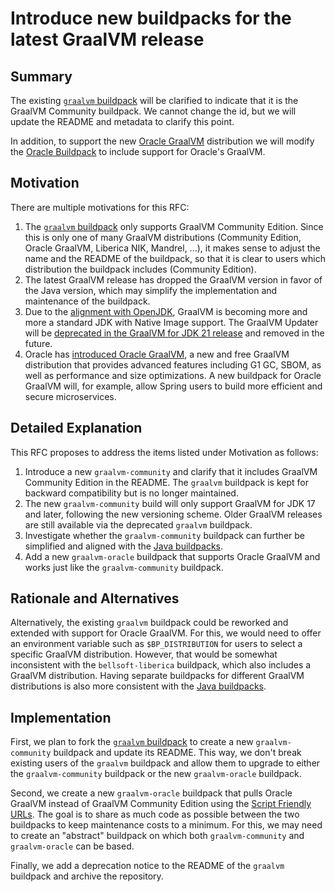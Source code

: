 # Introduce new buildpacks for the latest GraalVM release

## Summary

The existing [`graalvm` buildpack](https://github.com/paketo-buildpacks/graalvm) will be clarified to indicate that it is the GraalVM Community buildpack. We cannot change the id, but we will update the README and metadata to clarify this point.

In addition, to support the new [Oracle GraalVM](https://www.oracle.com/java/graalvm/) distribution we will modify the [Oracle Buildpack](https://github.com/paketo-buildpacks/oracle) to include support for Oracle's GraalVM.

## Motivation

There are multiple motivations for this RFC:

1. The [`graalvm` buildpack](https://github.com/paketo-buildpacks/graalvm) only supports GraalVM Community Edition. Since this is only one of many GraalVM distributions (Community Edition, Oracle GraalVM, Liberica NIK, Mandrel, ...), it makes sense to adjust the name and the README of the buildpack, so that it is clear to users which distribution the buildpack includes (Community Edition).
2. The latest GraalVM release has dropped the GraalVM version in favor of the Java version, which may simplify the implementation and maintenance of the buildpack.
3. Due to the [alignment with OpenJDK](https://www.graalvm.org/2022/openjdk-announcement/), GraalVM is becoming more and more a standard JDK with Native Image support. The GraalVM Updater will be [deprecated in the GraalVM for JDK 21 release](https://github.com/oracle/graal/issues/6855) and removed in the future.
4. Oracle has [introduced Oracle GraalVM](https://medium.com/graalvm/a-new-graalvm-release-and-new-free-license-4aab483692f5), a new and free GraalVM distribution that provides advanced features including G1 GC, SBOM, as well as performance and size optimizations. A new buildpack for Oracle GraalVM will, for example, allow Spring users to build more efficient and secure microservices.


## Detailed Explanation

This RFC proposes to address the items listed under Motivation as follows:

1. Introduce a new `graalvm-community` and clarify that it includes GraalVM Community Edition in the README. The `graalvm` buildpack is kept for backward compatibility but is no longer maintained.
2. The new `graalvm-community` build will only support GraalVM for JDK 17 and later, following the new versioning scheme. Older GraalVM releases are still available via the deprecated `graalvm` buildpack.
3. Investigate whether the `graalvm-community` buildpack can further be simplified and aligned with the [Java buildpacks](0016-alternate-jvms-in-java-buildpack.md).
4. Add a new `graalvm-oracle` buildpack that supports Oracle GraalVM and works just like the `graalvm-community` buildpack.

## Rationale and Alternatives

Alternatively, the existing `graalvm` buildpack could be reworked and extended with support for Oracle GraalVM. For this, we would need to offer an environment variable such as `$BP_DISTRIBUTION` for users to select a specific GraalVM distribution. However, that would be somewhat inconsistent with the `bellsoft-liberica` buildpack, which also includes a GraalVM distribution. Having separate buildpacks for different GraalVM distributions is also more consistent with the [Java buildpacks](0016-alternate-jvms-in-java-buildpack.md).

## Implementation

First, we plan to fork the [`graalvm` buildpack](https://github.com/paketo-buildpacks/graalvm) to create a new `graalvm-community` buildpack and update its README. This way, we don't break existing users of the `graalvm` buildpack and allow them to upgrade to either the `graalvm-community` buildpack or the new `graalvm-oracle` buildpack.

Second, we create a new `graalvm-oracle` buildpack that pulls Oracle GraalVM instead of GraalVM Community Edition using the [Script Friendly URLs](https://www.oracle.com/java/technologies/jdk-script-friendly-urls/). The goal is to share as much code as possible between the two buildpacks to keep maintenance costs to a minimum. For this, we may need to create an "abstract" buildpack on which both `graalvm-community` and `graalvm-oracle` can be based.

Finally, we add a deprecation notice to the README of the `graalvm` buildpack and archive the repository.
